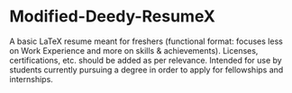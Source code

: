 # Modified-Deedy-ResumeX
A basic LaTeX resume meant for freshers (functional format: focuses less on Work Experience and more on skills &amp; achievements). Licenses, certifications, etc. should be added as per relevance. Intended for use by students currently pursuing a degree in order to apply for fellowships and internships.
